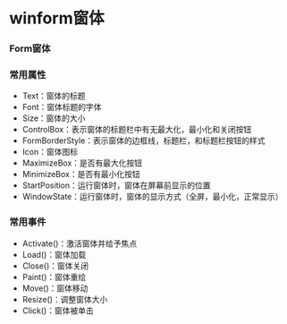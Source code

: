 # winform窗体

### Form窗体

### 常用属性

- Text：窗体的标题
- Font：窗体标题的字体
- Size：窗体的大小
- ControlBox：表示窗体的标题栏中有无最大化，最小化和关闭按钮
- FormBorderStyle：表示窗体的边框线，标题栏，和标题栏按钮的样式
- Icon：窗体图标
- MaximizeBox：是否有最大化按钮
- MinimizeBox：是否有最小化按钮
- StartPosition：运行窗体时，窗体在屏幕前显示的位置
- WindowState：运行窗体时，窗体的显示方式（全屏，最小化，正常显示）

### 常用事件

- Activate()：激活窗体并给予焦点
- Load()：窗体加载
- Close()：窗体关闭
- Paint()：窗体重绘
- Move()：窗体移动
- Resize()：调整窗体大小
- Click()：窗体被单击
